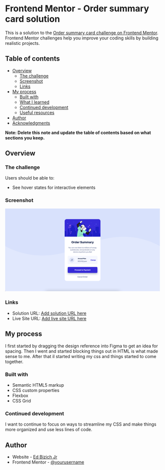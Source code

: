 # Frontend Mentor - Order summary card solution

This is a solution to the [Order summary card challenge on Frontend Mentor](https://www.frontendmentor.io/challenges/order-summary-component-QlPmajDUj). Frontend Mentor challenges help you improve your coding skills by building realistic projects.

## Table of contents

- [Overview](#overview)
  - [The challenge](#the-challenge)
  - [Screenshot](#screenshot)
  - [Links](#links)
- [My process](#my-process)
  - [Built with](#built-with)
  - [What I learned](#what-i-learned)
  - [Continued development](#continued-development)
  - [Useful resources](#useful-resources)
- [Author](#author)
- [Acknowledgments](#acknowledgments)

**Note: Delete this note and update the table of contents based on what sections you keep.**

## Overview

### The challenge

Users should be able to:

- See hover states for interactive elements

### Screenshot

![](./screenshot.jpg)

### Links

- Solution URL: [Add solution URL here](https://edbizichjr.github.io/order-summary-component-main/)
- Live Site URL: [Add live site URL here](https://edbizichjr.github.io/order-summary-component-main/)

## My process

I first started by dragging the design reference into Figma to get an idea for spacing. Then I went and started blocking things out in HTML is what made sense to me. After that iI started writing my css and things started to come together.

### Built with

- Semantic HTML5 markup
- CSS custom properties
- Flexbox
- CSS Grid

### Continued development

I want to continue to focus on ways to streamline my CSS and make things more organized and use less lines of code.

## Author

- Website - [Ed Bizich Jr](https://www.edbizichjr.com)
- Frontend Mentor - [@yourusername](https://www.frontendmentor.io/profile/yourusername)
